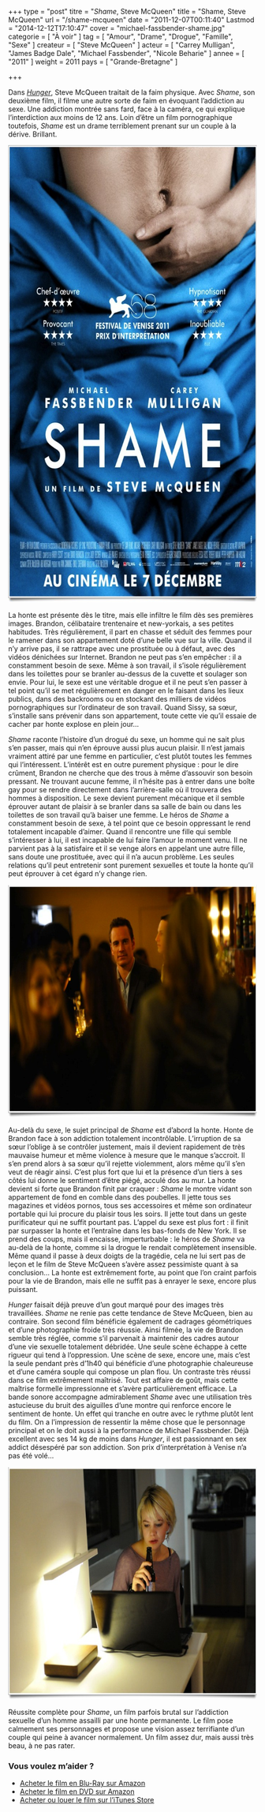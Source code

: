 +++
type = "post"
titre = "<em>Shame</em>, Steve McQueen"
title = "Shame, Steve McQueen"
url = "/shame-mcqueen"
date = "2011-12-07T00:11:40"
Lastmod = "2014-12-12T17:10:47"
cover = "michael-fassbender-shame.jpg"
categorie = [ "À voir" ]
tag = [ "Amour", "Drame", "Drogue", "Famille", "Sexe" ]
createur = [ "Steve McQueen" ]
acteur = [ "Carrey Mulligan", "James Badge Dale", "Michael Fassbender", "Nicole Beharie" ]
annee = [ "2011" ]
weight = 2011
pays = [ "Grande-Bretagne" ]

+++

<p>Dans <em><a href="http://voiretmanger.fr/2008/11/30/hunger/">Hunger</a></em>, Steve McQueen traitait de la faim physique. Avec <em>Shame</em>, son deuxième film, il filme une autre sorte de faim en évoquant l&rsquo;addiction au sexe. Une addiction montrée sans fard, face à la caméra, ce qui explique l&rsquo;interdiction aux moins de 12 ans. Loin d&rsquo;être un film pornographique toutefois, <em>Shame</em> est un drame terriblement prenant sur un couple à la dérive. Brillant.</p>
<a href="http://www.allocine.fr/film/fichefilm_gen_cfilm=185457.html"><img class="aligncenter" style="border-style: initial; border-color: initial; border-width: 0px;" src="shame-mc-queen.jpg" alt="Shame mc queen" width="690" height="927" border="0" /></a>
<p>La honte est présente dès le titre, mais elle infiltre le film dès ses premières images. Brandon, célibataire trentenaire et new-yorkais, a ses petites habitudes. Très régulièrement, il part en chasse et séduit des femmes pour le ramener dans son appartement doté d&rsquo;une belle vue sur la ville. Quand il n&rsquo;y arrive pas, il se rattrape avec une prostituée ou à défaut, avec des vidéos dénichées sur Internet. Brandon ne peut pas s&rsquo;en empêcher : il a constamment besoin de sexe. Même à son travail, il s&rsquo;isole régulièrement dans les toilettes pour se branler au-dessus de la cuvette et soulager son envie. Pour lui, le sexe est une véritable drogue et il ne peut s&rsquo;en passer à tel point qu&rsquo;il se met régulièrement en danger en le faisant dans les lieux publics, dans des backrooms ou en stockant des milliers de vidéos pornographiques sur l&rsquo;ordinateur de son travail. Quand Sissy, sa sœur, s&rsquo;installe sans prévenir dans son appartement, toute cette vie qu&rsquo;il essaie de cacher par honte explose en plein jour…</p>
<p><em>Shame</em> raconte l&rsquo;histoire d&rsquo;un drogué du sexe, un homme qui ne sait plus s&rsquo;en passer, mais qui n&rsquo;en éprouve aussi plus aucun plaisir. Il n&rsquo;est jamais vraiment attiré par une femme en particulier, c&rsquo;est plutôt toutes les femmes qui l&rsquo;intéressent. L&rsquo;intérêt est en outre purement physique : pour le dire crûment, Brandon ne cherche que des trous à même d&rsquo;assouvir son besoin pressant. Ne trouvant aucune femme, il n&rsquo;hésite pas à entrer dans une boîte gay pour se rendre directement dans l&rsquo;arrière-salle où il trouvera des hommes à disposition. Le sexe devient purement mécanique et il semble éprouver autant de plaisir à se branler dans sa salle de bain ou dans les toilettes de son travail qu&rsquo;à baiser une femme. Le héros de <em>Shame</em> a constamment besoin de sexe, à tel point que ce besoin oppressant le rend totalement incapable d&rsquo;aimer. Quand il rencontre une fille qui semble s&rsquo;intéresser à lui, il est incapable de lui faire l&rsquo;amour le moment venu. Il ne parvient pas à la satisfaire et il se venge alors en appelant une autre fille, sans doute une prostituée, avec qui il n&rsquo;a aucun problème. Les seules relations qu&rsquo;il peut entretenir sont purement sexuelles et toute la honte qu&rsquo;il peut éprouver à cet égard n&rsquo;y change rien.</p>
<img class="aligncenter" style="border-style: initial; border-color: initial; border-width: 0px;" src="steve-mcqueen-shame.jpg" alt="Steve mcqueen shame" width="690" height="472" border="0" />
<p>Au-delà du sexe, le sujet principal de <em>Shame</em> est d&rsquo;abord la honte. Honte de Brandon face à son addiction totalement incontrôlable. L&rsquo;irruption de sa sœur l&rsquo;oblige à se contrôler justement, mais il devient rapidement de très mauvaise humeur et même violence à mesure que le manque s&rsquo;accroit. Il s&rsquo;en prend alors à sa sœur qu&rsquo;il rejette violemment, alors même qu&rsquo;il s&rsquo;en veut de réagir ainsi. C&rsquo;est plus fort que lui et la présence d&rsquo;un tiers à ses côtés lui donne le sentiment d&rsquo;être piégé, acculé dos au mur. La honte devient si forte que Brandon finit par craquer : <em>Shame</em> le montre vidant son appartement de fond en comble dans des poubelles. Il jette tous ses magazines et vidéos pornos, tous ses accessoires et même son ordinateur portable qui lui procure du plaisir tous les soirs. Il jette tout dans un geste purificateur qui ne suffit pourtant pas. L&rsquo;appel du sexe est plus fort : il finit par surpasser la honte et l&rsquo;entraîne dans les bas-fonds de New York. Il se prend des coups, mais il encaisse, imperturbable : le héros de <em>Shame</em> va au-delà de la honte, comme si la drogue le rendait complètement insensible. Même quand il passe à deux doigts de la tragédie, cela ne lui sert pas de leçon et le film de Steve McQueen s&rsquo;avère assez pessimiste quant à sa conclusion… La honte est extrêmement forte, au point que l&rsquo;on craint parfois pour la vie de Brandon, mais elle ne suffit pas à enrayer le sexe, encore plus puissant.</p>
<p><em>Hunger</em> faisait déjà preuve d&rsquo;un gout marqué pour des images très travaillées. <em>Shame</em> ne renie pas cette tendance de Steve McQueen, bien au contraire. Son second film bénéficie également de cadrages géométriques et d&rsquo;une photographie froide très réussie. Ainsi filmée, la vie de Brandon semble très réglée, comme s&rsquo;il parvenait à maintenir des cadres autour d&rsquo;une vie sexuelle totalement débridée. Une seule scène échappe à cette rigueur qui tend à l&rsquo;oppression. Une scène de sexe, encore une, mais c&rsquo;est la seule pendant près d&rsquo;1h40 qui bénéficie d&rsquo;une photographie chaleureuse et d&rsquo;une caméra souple qui compose un plan flou. Un contraste très réussi dans ce film extrêmement maîtrisé. Tout est affaire de goût, mais cette maîtrise formelle impressionne et s&rsquo;avère particulièrement efficace. La bande sonore accompagne admirablement <em>Shame</em> avec une utilisation très astucieuse du bruit des aiguilles d&rsquo;une montre qui renforce encore le sentiment de honte. Un effet qui tranche en outre avec le rythme plutôt lent du film. On a l&rsquo;impression de ressentir la même chose que le personnage principal et on le doit aussi à la performance de Michael Fassbender. Déjà excellent avec ses 14 kg de moins dans <em>Hunger</em>, il est passionnant en sex addict désespéré par son addiction. Son prix d&rsquo;interprétation à Venise n&rsquo;a pas été volé…</p>
<img class="aligncenter" style="border-style: initial; border-color: initial; border-width: 0px;" src="shame-carey-mulligan.jpg" alt="Shame carey mulligan" width="690" height="472" border="0" />
<p>Réussite complète pour <em>Shame</em>, un film parfois brutal sur l&rsquo;addiction sexuelle d&rsquo;un homme assailli par une honte permanente. Le film pose calmement ses personnages et propose une vision assez terrifiante d&rsquo;un couple qui peine à avancer normalement. Un film assez dur, mais aussi très beau, à ne pas rater.</p>
<div class="amazon">
<h3>Vous voulez m&rsquo;aider ?</h3>
<ul>
<li><a href="http://www.amazon.fr/gp/product/B006QP0CGA/ref=as_li_ss_tl?ie=UTF8&tag=leblogdenic07-21&linkCode=as2&camp=1642&creative=19458&creativeASIN=B006QP0CGA">Acheter le film en Blu-Ray sur Amazon</a></li>
<li><a href="http://www.amazon.fr/gp/product/B006QP0C5Q/ref=as_li_ss_tl?ie=UTF8&tag=leblogdenic07-21&linkCode=as2&camp=1642&creative=19458&creativeASIN=B006QP0C5Q">Acheter le film en DVD sur Amazon</a></li>
<li><a href="http://itunes.apple.com/fr/movie/shame-vost/id508615228">Acheter ou louer le film sur l&rsquo;iTunes Store</a></li>
</ul>
</div>


